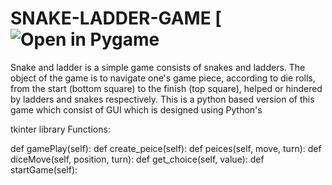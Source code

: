 # SNAKE-LADDER-GAME [![Open in Pygame](https://www.pygame.org/news)
Snake and ladder is a simple game consists of snakes and ladders. The object of the game is to navigate one's game piece, according to die rolls, from the start (bottom square) to the finish (top square), helped or hindered by ladders and snakes respectively.  This is a python based version of this game which consist of GUI which is designed using Python's 

tkinter library  Functions:

def gamePlay(self): 
def create_peice(self): 
def peices(self, move, turn): 
def diceMove(self, position, turn): 
def get_choice(self, value): 
def startGame(self):
